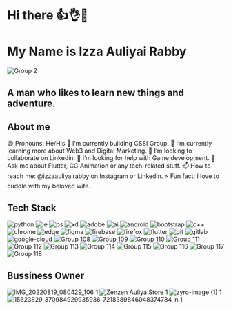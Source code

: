 # Hi there 👍👌👏
# My Name is Izza Auliyai Rabby
![Group 2](https://user-images.githubusercontent.com/103131773/187741141-68ff1190-f434-4e4f-ad6b-98be72fe8e8a.png)
## A man who likes to learn new things and adventure.


## About me
 😄 Pronouns: He/His
 🔭 I’m currently building GSSI Group.
 🌱 I’m currently learning more about Web3 and Digital Marketing.
 👯 I’m looking to collaborate on Linkedin.
 🤔 I’m looking for help with Game development.
 💬 Ask me about Flutter, CG Animation or any tech-related stuff.
 📫 How to reach me: @izzaauliyairabby on Instagram or Linkedin.
 ⚡ Fun fact: I love to cuddle with my beloved wife.

## Tech Stack 

![python](https://user-images.githubusercontent.com/103131773/187744844-79e4d7a9-49ea-4fa9-83e9-145b4702c855.png)
![ie](https://user-images.githubusercontent.com/103131773/187738478-9bb62060-918a-4922-ab58-b1c40c2b28d2.png)
![ps](https://user-images.githubusercontent.com/103131773/187738482-24ea4b57-3182-4b50-81cf-466c48197d3d.png)
![xd](https://user-images.githubusercontent.com/103131773/187738486-8716c6b7-acc4-460b-aa96-c149996fdabc.png)
![adobe](https://user-images.githubusercontent.com/103131773/187738489-0e74092d-cdd1-483f-8057-d4039da3b3d8.png)
![ai](https://user-images.githubusercontent.com/103131773/187738492-11d83b6b-0adb-4e94-83f3-22575546902f.png)
![android](https://user-images.githubusercontent.com/103131773/187738495-73621c4e-285c-4545-95b9-7e8ba7d00654.png)
![bootstrap](https://user-images.githubusercontent.com/103131773/187738497-38e31c68-7cc6-4d09-8f38-4103b0ccc4e9.png)
![c++](https://user-images.githubusercontent.com/103131773/187738500-b25b7d28-9577-4257-9032-cba25c53b948.png)
![chrome](https://user-images.githubusercontent.com/103131773/187738503-4a42b64d-9487-4cb0-ad2a-c024e09a0a82.png)
![edge](https://user-images.githubusercontent.com/103131773/187738507-a07aa3ac-d681-48cf-9791-51c2fbb57559.png)
![figma](https://user-images.githubusercontent.com/103131773/187738510-3d93f6d3-a1c5-4ada-a4e8-967821b9e4cc.png)
![firebase](https://user-images.githubusercontent.com/103131773/187738514-d2986640-80c5-475a-a2c7-883d3b273d82.png)
![firefox](https://user-images.githubusercontent.com/103131773/187738516-b1a52e9f-bd90-4a70-bfb3-c16d168955df.png)
![flutter](https://user-images.githubusercontent.com/103131773/187738518-2966f269-de09-4655-b314-88435c4a918b.png)
![git](https://user-images.githubusercontent.com/103131773/187738520-c1c4a99b-dd53-41cd-b0d2-7ecd6c40b64a.png)
![gitlab](https://user-images.githubusercontent.com/103131773/187738523-ae3b8d75-8a9d-4b40-9e0e-2bf405315e60.png)
![google-cloud](https://user-images.githubusercontent.com/103131773/187738525-e91ab64a-523d-447f-9cf5-61d704dc7e53.png)
![Group 108](https://user-images.githubusercontent.com/103131773/187738530-24f36440-ded6-48cd-9aea-04fb0584d988.png)
![Group 109](https://user-images.githubusercontent.com/103131773/187738534-45124a61-3db0-41bf-81e9-90f4c10eb695.png)
![Group 110](https://user-images.githubusercontent.com/103131773/187738537-39cffa9f-d0fa-447f-ba40-b41ed199ee6d.png)
![Group 111](https://user-images.githubusercontent.com/103131773/187738538-3f2d7ac0-4acd-4976-af50-5b662e1931c5.png)
![Group 112](https://user-images.githubusercontent.com/103131773/187738542-140398f4-03e9-40b8-99c3-481bd665bf5a.png)
![Group 113](https://user-images.githubusercontent.com/103131773/187738544-2d9d3822-56da-479c-a910-acec0889678c.png)
![Group 114](https://user-images.githubusercontent.com/103131773/187738551-0ad1e2e2-0bfb-43d0-b801-efc455165548.png)
![Group 115](https://user-images.githubusercontent.com/103131773/187738554-f9322d1b-6050-4185-a1aa-a5147488d412.png)
![Group 116](https://user-images.githubusercontent.com/103131773/187738558-673981d1-3f35-4029-af49-2809d70bdbb5.png)
![Group 117](https://user-images.githubusercontent.com/103131773/187738562-dac3f938-7cc4-4f56-9d3b-1ce21744ad24.png)
![Group 118](https://user-images.githubusercontent.com/103131773/187738564-97903b93-7954-440d-9fe2-cc423523c5c8.png)


## Bussiness Owner
![IMG_20220819_080429_106 1](https://user-images.githubusercontent.com/103131773/187739754-efc044f0-0e88-4997-a3bf-5055b0f3cc4a.png)
![Zenzen Auliya Store 1](https://user-images.githubusercontent.com/103131773/187739757-5f89e762-fc20-479b-add1-a7e18e8a84e0.png)
![zyro-image (1) 1](https://user-images.githubusercontent.com/103131773/187739758-bdeb6902-8fb7-4781-8ed1-599ff4d768aa.png)
![15623829_370984929935936_7218389846048374784_n 1](https://user-images.githubusercontent.com/103131773/187739761-f8da11d6-5287-46b3-8bbd-421bd0d96db0.png)

